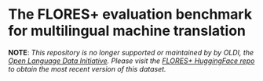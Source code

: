 # The FLORES+ evaluation benchmark for multilingual machine translation

**NOTE**: _This repository is no longer supported or maintained by by OLDI, the [Open Language Data Initiative](https://oldi.org). Please visit the [FLORES+ HuggingFace repo](https://huggingface.co/datasets/openlanguagedata/flores_plus) to obtain the most recent version of this dataset._